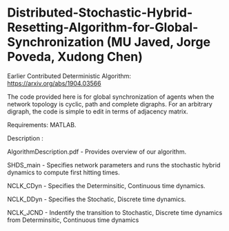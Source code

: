 # Distributed-Stochastic-Hybrid-Resetting-Algorithm-for-Global-Synchronization (MU Javed, Jorge Poveda, Xudong Chen)

Earlier Contributed Deterministic Algorithm: https://arxiv.org/abs/1904.03566

The code provided here is for global synchronization of agents when the network topology is cyclic, path and complete digraphs. For an arbitrary digraph, the code is simple to edit in terms of adjacency matrix. 

Requirements: MATLAB.

Description : 

AlgorithmDescription.pdf - Provides overview of our algorithm.

SHDS_main - Specifies network parameters and runs the stochastic hybrid dynamics to compute first hitting times.

NCLK_CDyn - Specifies the Determinsitic, Continuous time dynamics.

NCLK_DDyn - Specifies the Stochatic, Discrete time dynamics.

NCLK_JCND - Indentify the transition to Stochastic, Discrete time dynamics from  Determinsitic,               Continuous time dynamics



